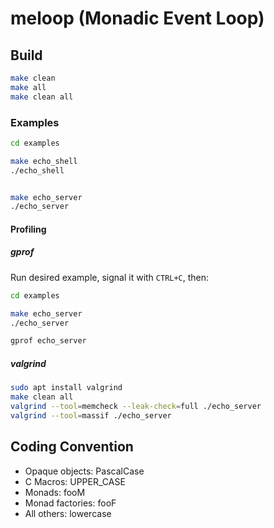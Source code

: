 # meloop (Monadic Event Loop)


## Build


```bash
make clean
make all
make clean all
```


### Examples

```bash
cd examples

make echo_shell
./echo_shell


make echo_server
./echo_server
```

#### Profiling


##### gprof

Run desired example, signal it with `CTRL+C`, then:

```bash
cd examples

make echo_server
./echo_server

gprof echo_server
```

##### valgrind

```bash
sudo apt install valgrind
make clean all 
valgrind --tool=memcheck --leak-check=full ./echo_server
valgrind --tool=massif ./echo_server 
```


## Coding Convention

- Opaque objects: PascalCase
- C Macros: UPPER_CASE
- Monads: fooM
- Monad factories: fooF
- All others: lowercase
